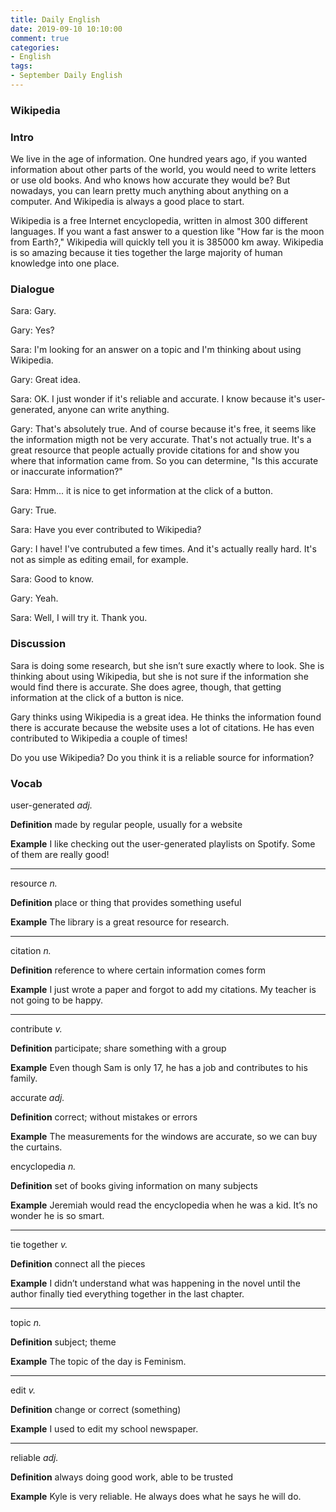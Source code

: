 ```yaml
---
title: Daily English
date: 2019-09-10 10:10:00
comment: true
categories:
- English
tags:
- September Daily English
---
```


### Wikipedia

### Intro
We live in the age of information. One hundred years ago, if you wanted information about other parts of the world, you would need to write letters or use old books. And who knows how accurate they would be? But nowadays, you can learn pretty much anything about anything on a computer. And Wikipedia is always a good place to start.

Wikipedia is a free Internet encyclopedia, written in almost 300 different languages. If you want a fast answer to a question like "How far is the moon from Earth?," Wikipedia will quickly tell you it is 385000 km away. Wikipedia is so amazing because it ties together the large majority of human knowledge into one place.

### Dialogue
<audio>
  <source src="https://audio.englishbaby.com/standard_lesson/dialog_audio/0000/0000/0006/6981_1441059023_270420.mp3" />
</audio>

Sara: Gary.

Gary: Yes?

Sara: I'm looking for an answer on a topic and I'm thinking about using Wikipedia.

Gary: Great idea.

Sara: OK. I just wonder if it's reliable and accurate. I know because it's user-generated, anyone can write anything.

Gary: That's absolutely true. And of course because it's free, it seems like the information migth not be very accurate. That's not actually true. It's a great resource that people actually provide citations for and show you where that information came from. So you can determine, "Is this accurate or inaccurate information?"

Sara: Hmm... it is nice to get information at the click of a button.

Gary: True.

Sara: Have you ever contributed to Wikipedia?

Gary: I have! I've contrubuted a few times. And it's actually really hard. It's not as simple as editing email, for example.

Sara: Good to know.

Gary: Yeah.

Sara: Well, I will try it. Thank you.

### Discussion
Sara is doing some research, but she isn’t sure exactly where to look. She is thinking about using Wikipedia, but she is not sure if the information she would find there is accurate. She does agree, though, that getting information at the click of a button is nice. 

Gary thinks using Wikipedia is a great idea. He thinks the information found there is accurate because the website uses a lot of citations. He has even contributed to Wikipedia a couple of times! 

Do you use Wikipedia? Do you think it is a reliable source for information?

### Vocab
user-generated *adj.*

**Definition**
made by regular people, usually for a website

**Example**
I like checking out the user-generated playlists on Spotify. Some of them are really good!

---

resource *n.*

**Definition**
place or thing that provides something useful

**Example**
The library is a great resource for research.

---

citation *n.*

**Definition**
reference to where certain information comes form

**Example**
I just wrote a paper and forgot to add my citations. My teacher is not going to be happy.

---

contribute *v.*

**Definition**
participate; share something with a group

**Example**
Even though Sam is only 17, he has a job and contributes to his family.

accurate *adj.*

**Definition**
correct; without mistakes or errors

**Example**
The measurements for the windows are accurate, so we can buy the curtains.

encyclopedia *n.*

**Definition**
set of books giving information on many subjects

**Example**
Jeremiah would read the encyclopedia when he was a kid. It’s no wonder he is so smart.

----

tie together *v.*

**Definition**
connect all the pieces

**Example**
I didn’t understand what was happening in the novel until the author finally tied everything together in the last chapter.

---

topic *n.*

**Definition**
subject; theme

**Example**
The topic of the day is Feminism.

---

edit *v.*

**Definition**
change or correct (something)

**Example**
I used to edit my school newspaper.

---

reliable *adj.*

**Definition**
always doing good work, able to be trusted

**Example**
Kyle is very reliable. He always does what he says he will do.